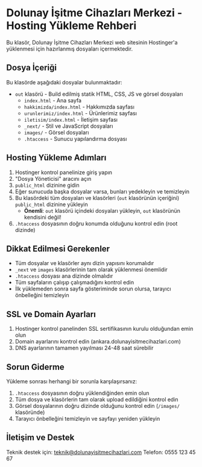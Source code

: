 # Dolunay İşitme Cihazları Merkezi - Hosting Yükleme Rehberi

Bu klasör, Dolunay İşitme Cihazları Merkezi web sitesinin Hostinger'a yüklenmesi için hazırlanmış dosyaları içermektedir.

## Dosya İçeriği

Bu klasörde aşağıdaki dosyalar bulunmaktadır:

- `out` klasörü - Build edilmiş statik HTML, CSS, JS ve görsel dosyaları
  - `index.html` - Ana sayfa
  - `hakkimizda/index.html` - Hakkımızda sayfası
  - `urunlerimiz/index.html` - Ürünlerimiz sayfası
  - `iletisim/index.html` - İletişim sayfası
  - `_next/` - Stil ve JavaScript dosyaları
  - `images/` - Görsel dosyaları
  - `.htaccess` - Sunucu yapılandırma dosyası

## Hosting Yükleme Adımları

1. Hostinger kontrol panelinize giriş yapın
2. "Dosya Yöneticisi" aracını açın
3. `public_html` dizinine gidin
4. Eğer sunucuda başka dosyalar varsa, bunları yedekleyin ve temizleyin
5. Bu klasördeki tüm dosyaları ve klasörleri (`out` klasörünün içeriğini) `public_html` dizinine yükleyin
   - **Önemli**: `out` klasörü içindeki dosyaları yükleyin, `out` klasörünün kendisini değil!
6. `.htaccess` dosyasının doğru konumda olduğunu kontrol edin (root dizinde)

## Dikkat Edilmesi Gerekenler

- Tüm dosyalar ve klasörler aynı dizin yapısını korumalıdır
- `_next` ve `images` klasörlerinin tam olarak yüklenmesi önemlidir
- `.htaccess` dosyası ana dizinde olmalıdır
- Tüm sayfaların çalışıp çalışmadığını kontrol edin
- İlk yüklemeden sonra sayfa gösteriminde sorun olursa, tarayıcı önbelleğini temizleyin

## SSL ve Domain Ayarları

1. Hostinger kontrol panelinden SSL sertifikasının kurulu olduğundan emin olun
2. Domain ayarlarını kontrol edin (ankara.dolunayisitmecihazlari.com)
3. DNS ayarlarının tamamen yayılması 24-48 saat sürebilir

## Sorun Giderme

Yükleme sonrası herhangi bir sorunla karşılaşırsanız:

1. `.htaccess` dosyasının doğru yüklendiğinden emin olun
2. Tüm dosya ve klasörlerin tam olarak upload edildiğini kontrol edin
3. Görsel dosyalarının doğru dizinde olduğunu kontrol edin (`/images/` klasöründe)
4. Tarayıcı önbelleğini temizleyin ve sayfayı yeniden yükleyin

## İletişim ve Destek

Teknik destek için: teknik@dolunayisitmecihazlari.com
Telefon: 0555 123 45 67 